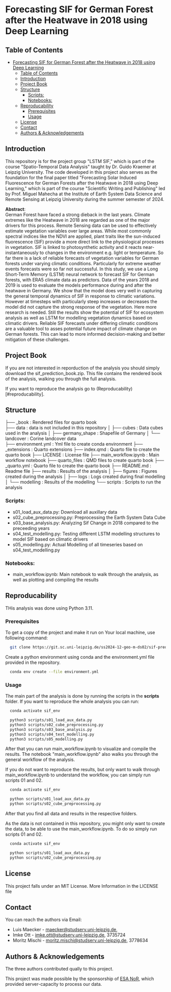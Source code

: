# Forecasting SIF for German Forest after the Heatwave in 2018 using Deep Learning

## Table of Contents
- [Forecasting SIF for German Forest after the Heatwave in 2018 using Deep Learning](#forecasting-sif-for-german-forest-after-the-heatwave-in-2018-using-deep-learning)
  - [Table of Contents](#table-of-contents)
  - [Introduction](#introduction)
  - [Project Book](#project-book)
  - [Structure](#structure)
    - [Scripts:](#scripts)
    - [Notebooks:](#notebooks)
  - [Reproducability](#reproducability)
    - [Prerequisites](#prerequisites)
    - [Usage](#usage)
  - [License](#license)
  - [Contact](#contact)
  - [Authors \& Acknowledgements](#authors--acknowledgements)

## Introduction
This repository is for the project group "LSTM SIF," which is part of the course "Spatio-Temporal Data Analysis" taught by Dr. Guido Kraemer at Leipzig University. The code developed in this project also serves as the foundation for the final paper titled "Forecasting Solar Induced Fluorescence for German Forests after the Heatwave in 2018 using Deep Learning," which is part of the course "Scientific Writing and Publishing" led by Prof. Miguel Mahecha at the Institute of Earth System Data Science and Remote Sensing at Leipzig University during the summer semester of 2024.



**Abstract**:   
German Forest have faced a strong dieback in the last years. Climate extremes like the Heatwave in 2018
are regarded as one of the major drivers for this process. Remote Sensing data can be used to effectively
estimate vegetation variables over large areas. While most commonly spectral indices like the NDVI are
applied, plant traits like the sun-induced fluorescence (SIF) provide a more direct link to the physiological processes in vegetation. SIF is linked to photosynthetic activity and it reacts near-instantaneously to changes in the environment e.g. light or temperature. So far there is a lack of reliable forecasts of vegetation variables for German forests under varying climatic conditions. Particularly for extreme weather events forecasts were so far not successful. In this study, we use a Long Short-Term Memory (LSTM) neural network to forecast SIF for German forests, with ERA5 climate data as predictors. Data of the years 2018 and 2019 is used to evaluate the models performance during and after the heatwave in Germany. We show that the model does very well in capturing the general temporal dynamics of SIF in response to climatic variations. However at timesteps with particularly steep increases or decreases the model did not capture the strong response of the vegetation. Here more research is needed. Still the results show the potential of SIF for ecosystem analysis as well as LSTM for modelling vegetation dynamics based on climatic drivers. Reliable SIF forecasts under differing climatic conditions are a valuable tool to asses potential future impact of climate change on German forests. This can lead to more informed decision-making and better mitigation of these challenges.


## Project Book

If you are not interested in reporduction of the analysis you should simply download the sif_prediction_book.zip. This file contains the rendered book of the analysis, walking you through the full analysis.

If you want to reproduce the analysis go to (Reproducability)[#reproducability].


## Structure

├── _book                                  : Rendered files for quarto book   
├── data                                   : data is not included in this repository
│   ├── cubes                              : Data cubes used in the analysis
│   ├── germany_shape                      : Shapefile of Germany
│   └── landcover                          : Corine landcover data  
├── environment.yml                        : Yml file to create conda environment
├── _extensions                            : Quarto extensions 
├── index.qmd                              : Quarto file to create the quarto book
├── LICENSE                                : License file
├── main_workflow.ipynb                    : Main workflow notebook
├── quarto_files                           : QMD files to create quarto book
├── _quarto.yml                            : Quarto file to create the quarto book
├── README.md                              : Readme file
├── results                                : Results of the analysis
│   ├── figures                            : Figures created during the analysis
│   ├── logs                               : Logs created during final modelling 
│   └── modelling                          : Results of the modelling
└── scripts                                : Scripts to run the analysis

### Scripts: 

- s01_load_aux_data.py: Download all auxillary data
- s02_cube_preprocessing.py:  Preprocessing the Earth System Data Cube 
- s03_base_analysis.py: Analyzing Sif Change in 2018 compared to the preceeding years
- s04_test_modelling.py: Testing different LSTM modelling structures to model SIF based on climatic drivers
- s05_modelling.py: Actual Modelling of all timeseries based on s04_test_modelling.py

### Notebooks:
- main_workflow.ipynb: Main notebook to walk through the analysis, as well as plotting and compiling the results

## Reproducability

THis analysis was done using Python 3.11. 

### Prerequisites

To get a copy of the project and make it run on Your local machine, use following command: 

```bash
  git clone https://git.sc.uni-leipzig.de/ss2024-12-geo-m-ds02/sif-prediction
```

Create a python environment using conda and the environment.yml file provided in the repository. 

```bash
  conda env create --file environment.yml
```

### Usage

The main part of the analysis is done by running the scripts in the **scripts** folder. If you want to reproduce the whole analysis you can run:

```bash
  conda activate sif_env

  python3 scripts/s01_load_aux_data.py
  python3 scripts/s02_cube_preprocessing.py
  python3 scripts/s03_base_analysis.py
  python3 scripts/s04_test_modelling.py
  python3 scripts/s05_modelling.py

```

After that you can run main_workflow.ipynb to visualize and compile the results. The notebook "main_workflow.ipynb" also walks you through the general workflow of the analysis. 

If you do not want to reproduce the results, but only want to walk through main_workflow.ipynb to understand the workflow, you can simply run scripts 01 and 02. 

```bash
  conda activate sif_env

  python scripts/s01_load_aux_data.py
  python scripts/s02_cube_preprocessing.py

```


After that you find all data and results in the respective folders.

As the data is not contained in this repository, you might only want to create the data, to be able to use the main_workflow.ipynb. To do so simply run scripts 01 and 02. 

```bash
  conda activate sif_env

  python scripts/s01_load_aux_data.py
  python scripts/s02_cube_preprocessing.py

```



## License
This project falls under an MIT License. More Information in the LICENSE file

## Contact
You can reach the authors via Email: 
- Luis Maecker - maecker@studserv.uni-leipzig.de, 
- Imke Ott - imke.ott@studserv.uni-leipzig.de, 3735724
- Moritz Mischi - moritz.mischi@studserv.uni-leipzig.de, 3778634

## Authors & Acknowledgements
The three authors contributed qually to this project. 

This project was made possible by the sponsorship of [ESA NoR](https://eo4society.esa.int/network-of-resources/nor-sponsorship/), which provided server-capacity to process our data. 
